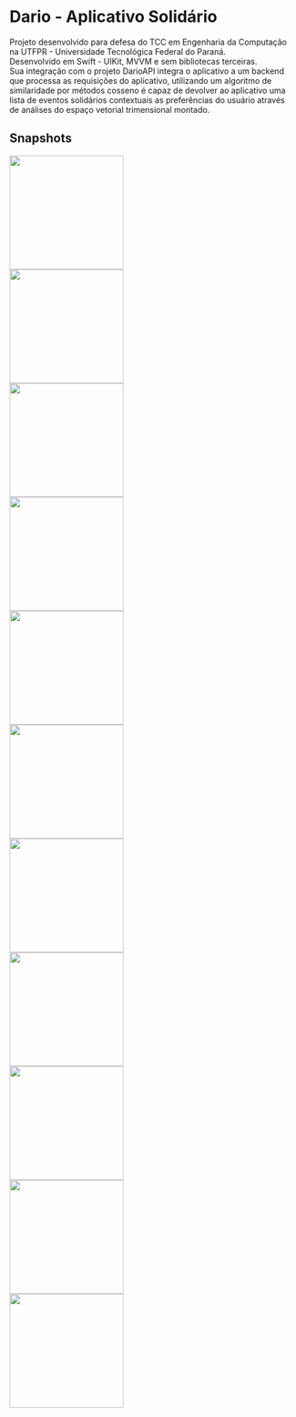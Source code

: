 # Dario - Aplicativo Solidário

Projeto desenvolvido para defesa do TCC em Engenharia da Computação na UTFPR - Universidade Tecnológica Federal do Paraná. <br />
Desenvolvido em Swift - UIKit, MVVM e sem bibliotecas terceiras. <br />
Sua integração com o projeto DarioAPI integra o aplicativo a um backend que processa as requisições do aplicativo, utilizando um algoritmo de similaridade por métodos cosseno é capaz de devolver ao aplicativo uma lista de eventos solidários contextuais as preferências do usuário através de análises do espaço vetorial trimensional montado. <br />

 
## Snapshots

<img src="1.png" width="200">  
<br/>

<img src="2.png" width="200"> 
<br/> 

<img src="3.png" width="200">  
<br/>

<img src="4.png" width="200"> 
<br/> 

<img src="5.png" width="200"> 
<br/> 

<img src="6.png" width="200"> 
<br/> 

<img src="7.png" width="200"> 
<br/> 

<img src="8.png" width="200"> 
<br/> 

<img src="9.png" width="200"> 
<br/> 

<img src="10.png" width="200"> 
<br/> 

<img src="11.png" width="200"> 
<br/> 
